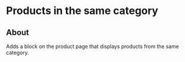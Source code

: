 # Products in the same category

## About

Adds a block on the product page that displays products from the same category.
